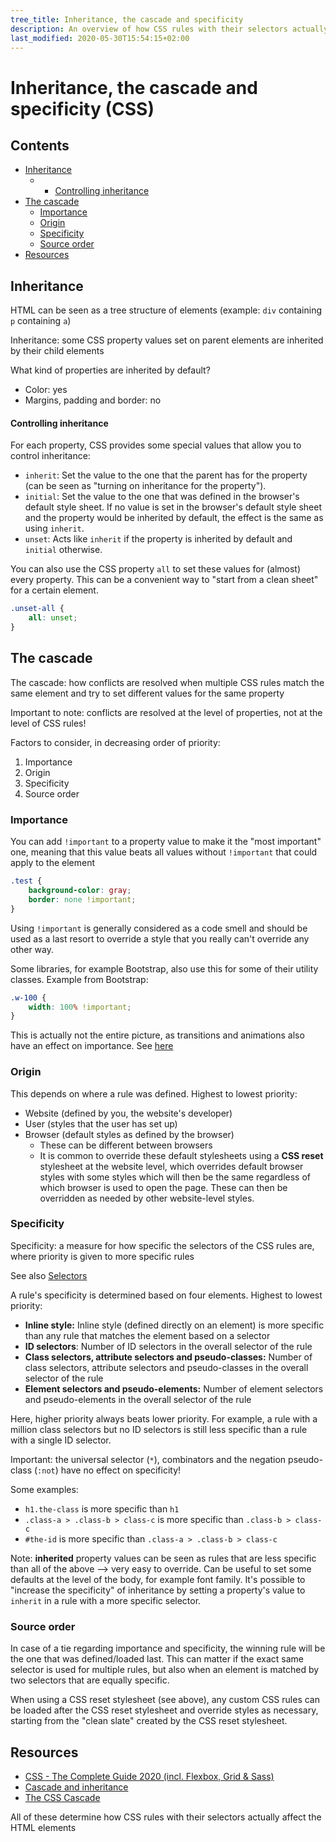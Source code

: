 ```yaml
---
tree_title: Inheritance, the cascade and specificity
description: An overview of how CSS rules with their selectors actually affect HTML elements
last_modified: 2020-05-30T15:54:15+02:00
---
```


# Inheritance, the cascade and specificity (CSS)

## Contents

-   [Inheritance](#inheritance)
    -   -   [Controlling inheritance](#controlling-inheritance)
-   [The cascade](#the-cascade)
    -   [Importance](#importance)
    -   [Origin](#origin)
    -   [Specificity](#specificity)
    -   [Source order](#source-order)
-   [Resources](#resources)

## Inheritance

HTML can be seen as a tree structure of elements (example: `div` containing `p` containing `a`)

Inheritance: some CSS property values set on parent elements are inherited by their child elements

What kind of properties are inherited by default?

-   Color: yes
-   Margins, padding and border: no

#### Controlling inheritance

For each property, CSS provides some special values that allow you to control inheritance:

-   `inherit`: Set the value to the one that the parent has for the property (can be seen as "turning on inheritance for the property").
-   `initial`: Set the value to the one that was defined in the browser's default style sheet. If no value is set in the browser's default style sheet and the property would be inherited by default, the effect is the same as using `inherit`.
-   `unset`: Acts like `inherit` if the property is inherited by default and `initial` otherwise.

You can also use the CSS property `all` to set these values for (almost) every property. This can be a convenient way to "start from a clean sheet" for a certain element.

```css
.unset-all {
    all: unset;
}
```

## The cascade

The cascade: how conflicts are resolved when multiple CSS rules match the same element and try to set different values for the same property

Important to note: conflicts are resolved at the level of properties, not at the level of CSS rules!

Factors to consider, in decreasing order of priority:

1.  Importance
2.  Origin
3.  Specificity
4.  Source order

### Importance

You can add `!important` to a property value to make it the "most important" one, meaning that this value beats all values without  `!important` that could apply to the element

```css
.test {
    background-color: gray;
    border: none !important;
}
```

Using `!important` is generally considered as a code smell and should be used as a last resort to override a style that you really can't override any other way.

Some libraries, for example Bootstrap, also use this for some of their utility classes. Example from Bootstrap:

```css
.w-100 {
    width: 100% !important;
}
```

This is actually not the entire picture, as transitions and animations also have an effect on importance. See [here](https://wattenberger.com/blog/css-cascade#importance)

### Origin

This depends on where a rule was defined. Highest to lowest priority:

-   Website (defined by you, the website's developer)
-   User (styles that the user has set up)
-   Browser (default styles as defined by the browser)
    -   These can be different between browsers
    -   It is common to override these default stylesheets using a **CSS reset** stylesheet at the website level, which overrides default browser styles with some styles which will then be the same regardless of which browser is used to open the page. These can then be overridden as needed by other website-level styles.

### Specificity

Specificity: a measure for how specific the selectors of the CSS rules are, where priority is given to more specific rules

See also [Selectors](./Selectors.md)

A rule's specificity is determined based on four elements. Highest to lowest priority:

-   **Inline style:** Inline style (defined directly on an element) is more specific than any rule that matches the element based on a selector
-   **ID selectors**: Number of ID selectors in the overall selector of the rule
-   **Class selectors, attribute selectors and pseudo-classes:** Number of class selectors, attribute selectors and pseudo-classes in the overall selector of the rule
-   **Element selectors and pseudo-elements:** Number of element selectors and pseudo-elements in the overall selector of the rule

Here, higher priority always beats lower priority. For example, a rule with a million class selectors but no ID selectors is still less specific than a rule with a single ID selector.

Important: the universal selector (`*`), combinators and the negation pseudo-class (`:not`) have no effect on specificity!

Some examples:

-   `h1.the-class`  is more specific than `h1`
-   `.class-a > .class-b > class-c` is more specific than  `.class-b > class-c`
-   `#the-id` is more specific than `.class-a > .class-b > class-c`

Note: **inherited** property values can be seen as rules that are less specific than all of the above --> very easy to override. Can be useful to set some defaults at the level of the body, for example font family. It's possible to "increase the specificity" of inheritance by setting a property's value to `inherit` in a rule with a more specific selector.

### Source order

In case of a tie regarding importance and specificity, the winning rule will be the one that was defined/loaded last. This can matter if the exact same selector is used for multiple rules, but also when an element is matched by two selectors that are equally specific.

When using a CSS reset stylesheet (see above), any custom CSS rules can be loaded after the CSS reset stylesheet and override styles as necessary, starting from the "clean slate" created by the CSS reset stylesheet.

## Resources

-   [CSS - The Complete Guide 2020 (incl. Flexbox, Grid & Sass)](https://www.udemy.com/course/css-the-complete-guide-incl-flexbox-grid-sass/)
-   [Cascade and inheritance](https://developer.mozilla.org/en-US/docs/Learn/CSS/Building_blocks/Cascade_and_inheritance)
-   [The CSS Cascade](https://wattenberger.com/blog/css-cascade)

All of these determine how CSS rules with their selectors actually affect the HTML elements
